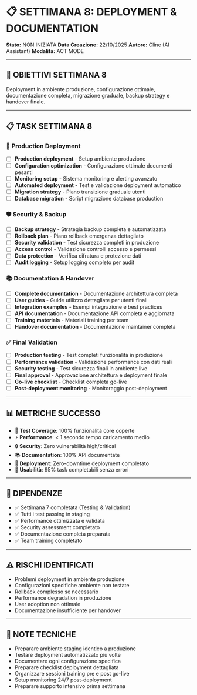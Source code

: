 # 📋 SETTIMANA 8: DEPLOYMENT & DOCUMENTATION

**Stato:** NON INIZIATA
**Data Creazione:** 22/10/2025
**Autore:** Cline (AI Assistant)
**Modalità:** ACT MODE

---

## 🎯 **OBIETTIVI SETTIMANA 8**

Deployment in ambiente produzione, configurazione ottimale, documentazione completa, migrazione graduale, backup strategy e handover finale.

---

## 📋 **TASK SETTIMANA 8**

### 🚀 **Production Deployment**
- [ ] **Production deployment** - Setup ambiente produzione
- [ ] **Configuration optimization** - Configurazione ottimale documenti pesanti
- [ ] **Monitoring setup** - Sistema monitoring e alerting avanzato
- [ ] **Automated deployment** - Test e validazione deployment automatico
- [ ] **Migration strategy** - Piano transizione graduale utenti
- [ ] **Database migration** - Script migrazione database production

### 🛡️ **Security & Backup**
- [ ] **Backup strategy** - Strategia backup completa e automatizzata
- [ ] **Rollback plan** - Piano rollback emergenza dettagliato
- [ ] **Security validation** - Test sicurezza completi in produzione
- [ ] **Access control** - Validazione controlli accesso e permessi
- [ ] **Data protection** - Verifica cifratura e protezione dati
- [ ] **Audit logging** - Setup logging completo per audit

### 📚 **Documentation & Handover**
- [ ] **Complete documentation** - Documentazione architettura completa
- [ ] **User guides** - Guide utilizzo dettagliate per utenti finali
- [ ] **Integration examples** - Esempi integrazione e best practices
- [ ] **API documentation** - Documentazione API completa e aggiornata
- [ ] **Training materials** - Materiali training per team
- [ ] **Handover documentation** - Documentazione maintainer completa

### ✅ **Final Validation**
- [ ] **Production testing** - Test completi funzionalità in produzione
- [ ] **Performance validation** - Validazione performance con dati reali
- [ ] **Security testing** - Test sicurezza finali in ambiente live
- [ ] **Final approval** - Approvazione architettura e deployment finale
- [ ] **Go-live checklist** - Checklist completa go-live
- [ ] **Post-deployment monitoring** - Monitoraggio post-deployment

---

## 📊 **METRICHE SUCCESSO**
- 🧪 **Test Coverage**: 100% funzionalità core coperte
- ⚡ **Performance**: < 1 secondo tempo caricamento medio
- 🔒 **Security**: Zero vulnerabilità high/critical
- 📚 **Documentation**: 100% API documentate
- 🚀 **Deployment**: Zero-downtime deployment completato
- 👥 **Usabilità**: 95% task completabili senza errori

---

## 🔗 **DIPENDENZE**
- ✅ Settimana 7 completata (Testing & Validation)
- ✅ Tutti i test passing in staging
- ✅ Performance ottimizzata e validata
- ✅ Security assessment completato
- ✅ Documentazione completa preparata
- ✅ Team training completato

---

## ⚠️ **RISCHI IDENTIFICATI**
- Problemi deployment in ambiente produzione
- Configurazioni specifiche ambiente non testate
- Rollback complesso se necessario
- Performance degradation in produzione
- User adoption non ottimale
- Documentazione insufficiente per handover

---

## 📝 **NOTE TECNICHE**
- Preparare ambiente staging identico a produzione
- Testare deployment automatizzato più volte
- Documentare ogni configurazione specifica
- Preparare checklist deployment dettagliata
- Organizzare sessioni training pre e post go-live
- Setup monitoring 24/7 post-deployment
- Preparare supporto intensivo prima settimana
